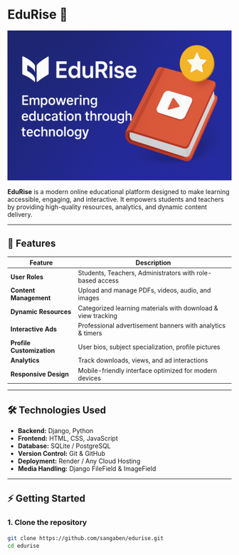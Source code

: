 # EduRise 🌟

![EduRise Banner](banner.png)

**EduRise** is a modern online educational platform designed to make learning accessible, engaging, and interactive. It empowers students and teachers by providing high-quality resources, analytics, and dynamic content delivery.

---

## 🚀 Features

| Feature | Description |
|---------|-------------|
| **User Roles** | Students, Teachers, Administrators with role-based access |
| **Content Management** | Upload and manage PDFs, videos, audio, and images |
| **Dynamic Resources** | Categorized learning materials with download & view tracking |
| **Interactive Ads** | Professional advertisement banners with analytics & timers |
| **Profile Customization** | User bios, subject specialization, profile pictures |
| **Analytics** | Track downloads, views, and ad interactions |
| **Responsive Design** | Mobile-friendly interface optimized for modern devices |

---

## 🛠️ Technologies Used

- **Backend:** Django, Python  
- **Frontend:** HTML, CSS, JavaScript  
- **Database:** SQLite / PostgreSQL  
- **Version Control:** Git & GitHub  
- **Deployment:** Render / Any Cloud Hosting  
- **Media Handling:** Django FileField & ImageField  

---

## ⚡ Getting Started

### 1. Clone the repository
```bash
git clone https://github.com/sangaben/edurise.git
cd edurise
